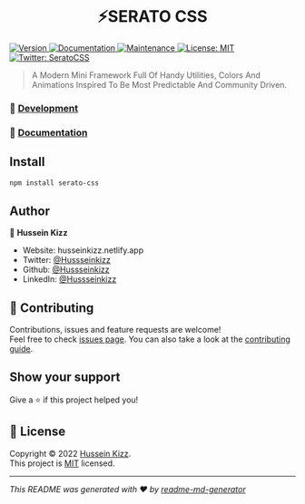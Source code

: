<h1 align="center">⚡SERATO CSS</h1>
<p>
  <a href="https://www.npmjs.com/package/serato-css" target="_blank">
    <img alt="Version" src="https://img.shields.io/npm/v/serato-css.svg">
  </a>
  <a href="https://seratocss.vercel.app/" target="_blank">
    <img alt="Documentation" src="https://img.shields.io/badge/documentation-yes-brightgreen.svg" />
  </a>
  <a href="https://github.com/Hussseinkizz/serato-css/graphs/commit-activity" target="_blank">
    <img alt="Maintenance" src="https://img.shields.io/badge/Maintained%3F-yes-green.svg" />
  </a>
  <a href="https://github.com/Hussseinkizz/serato-css/blob/master/LICENSE" target="_blank">
    <img alt="License: MIT" src="https://img.shields.io/github/license/Hussseinkizz/serato-css" />
  </a>
  <a href="https://twitter.com/SeratoCSS" target="_blank">
    <img alt="Twitter: SeratoCSS" src="https://img.shields.io/twitter/follow/SeratoCSS.svg?style=social" />
  </a>
</p>

> A Modern Mini Framework Full Of Handy Utilities, Colors And Animations Inspired To Be Most Predictable And Community Driven.

### 🚀 [Development](https://github.com/Hussseinkizz/serato-css#readme)

### 📖 [Documentation](https://seratocss.vercel.app/)

## Install

```sh
npm install serato-css
```

<!-- ## Usage

```sh
yarn start
``` -->

## Author

👤 **Hussein Kizz**

* Website: husseinkizz.netlify.app
* Twitter: [@Hussseinkizz](https://twitter.com/Hussseinkizz)
* Github: [@Hussseinkizz](https://github.com/Hussseinkizz)
* LinkedIn: [@Hussseinkizz](https://linkedin.com/in/Hussseinkizz)

## 🤝 Contributing

Contributions, issues and feature requests are welcome!<br />Feel free to check [issues page](https://github.com/Hussseinkizz/serato-css/issues). You can also take a look at the [contributing guide](https://github.com/Hussseinkizz/serato-css/blob/master/CONTRIBUTING.md).

## Show your support

Give a ⭐️ if this project helped you!

## 📝 License

Copyright © 2022 [Hussein Kizz](https://github.com/Hussseinkizz).<br />
This project is [MIT](https://github.com/Hussseinkizz/serato-css/blob/master/LICENSE) licensed.

***
_This README was generated with ❤️ by [readme-md-generator](https://github.com/kefranabg/readme-md-generator)_